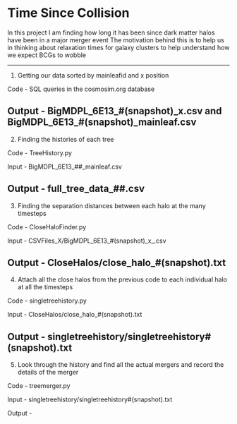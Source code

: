 # Time Since Collision

In this project I am finding how long it has been since dark matter halos have been in a major merger event
The motivation behind this is to help us in thinking about relaxation times for galaxy clusters to help understand how we expect BCGs to wobble

---------------------
1. Getting our data sorted by mainleafid and x position

Code - SQL queries in the cosmosim.org database

Output - BigMDPL_6E13_#(snapshot)\_x.csv and BigMDPL_6E13_#(snapshot)\_mainleaf.csv
----------------------
2. Finding the histories of each tree

Code - TreeHistory.py

Input - BigMDPL_6E13_##\_mainleaf.csv

Output - full_tree_data_##.csv
----------------------
3. Finding the separation distances between each halo at the many timesteps

Code - CloseHaloFinder.py

Input - CSVFiles_X/BigMDPL_6E13_#(snapshot)\_x_.csv

Output - CloseHalos/close_halo_#(snapshot).txt
----------------------
4. Attach all the close halos from the previous code to each individual halo at all the timesteps

Code - singletreehistory.py

Input - CloseHalos/close_halo_#(snapshot).txt

Output - singletreehistory/singletreehistory#(snapshot).txt
----------------------
5. Look through the history and find all the actual mergers and record the details of the merger

Code - treemerger.py

Input - singletreehistory/singletreehistory#(snapshot).txt

Output -
